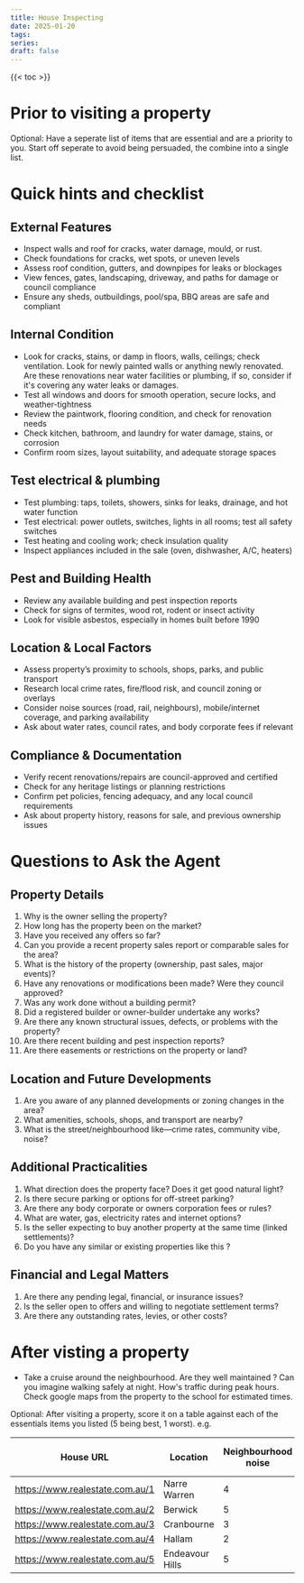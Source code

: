 ```yaml
---
title: House Inspecting
date: 2025-01-20
tags: 
series: 
draft: false
---
```


{{< toc >}}


# Prior to visiting a property

Optional: Have a seperate list of items that are essential and are a priority to you. Start off seperate to avoid being persuaded, the combine into a single list.

# Quick hints and checklist

## External Features
- Inspect walls and roof for cracks, water damage, mould, or rust. 
- Check foundations for cracks, wet spots, or uneven levels
- Assess roof condition, gutters, and downpipes for leaks or blockages
- View fences, gates, landscaping, driveway, and paths for damage or council compliance
- Ensure any sheds, outbuildings, pool/spa, BBQ areas are safe and compliant

## Internal Condition

- Look for cracks, stains, or damp in floors, walls, ceilings; check ventilation. Look for newly painted walls or anything newly renovated. Are these renovations near water facilities or plumbing, if so, consider if it's covering any water leaks or damages. 
- Test all windows and doors for smooth operation, secure locks, and weather-tightness
- Review the paintwork, flooring condition, and check for renovation needs
- Check kitchen, bathroom, and laundry for water damage, stains, or corrosion
- Confirm room sizes, layout suitability, and adequate storage spaces

## Test electrical & plumbing

- Test plumbing: taps, toilets, showers, sinks for leaks, drainage, and hot water function
- Test electrical: power outlets, switches, lights in all rooms; test all safety switches
- Test heating and cooling work; check insulation quality
- Inspect appliances included in the sale (oven, dishwasher, A/C, heaters)

## Pest and Building Health

- Review any available building and pest inspection reports
- Check for signs of termites, wood rot, rodent or insect activity
- Look for visible asbestos, especially in homes built before 1990

## Location & Local Factors

- Assess property’s proximity to schools, shops, parks, and public transport
- Research local crime rates, fire/flood risk, and council zoning or overlays
- Consider noise sources (road, rail, neighbours), mobile/internet coverage, and parking availability
- Ask about water rates, council rates, and body corporate fees if relevant

## Compliance & Documentation

- Verify recent renovations/repairs are council-approved and certified
- Check for any heritage listings or planning restrictions
- Confirm pet policies, fencing adequacy, and any local council requirements
- Ask about property history, reasons for sale, and previous ownership issues

# Questions to Ask the Agent

## Property Details

1. Why is the owner selling the property?
2. How long has the property been on the market?
3. Have you received any offers so far?
4. Can you provide a recent property sales report or comparable sales for the area?
5. What is the history of the property (ownership, past sales, major events)?
6. Have any renovations or modifications been made? Were they council approved?
7. Was any work done without a building permit?
8. Did a registered builder or owner-builder undertake any works?
9. Are there any known structural issues, defects, or problems with the property?
10. Are there recent building and pest inspection reports?
11. Are there easements or restrictions on the property or land?

## Location and Future Developments

1. Are you aware of any planned developments or zoning changes in the area?
2. What amenities, schools, shops, and transport are nearby?
3. What is the street/neighbourhood like—crime rates, community vibe, noise?


## Additional Practicalities

1. What direction does the property face? Does it get good natural light?
2. Is there secure parking or options for off-street parking?
3. Are there any body corporate or owners corporation fees or rules?
4. What are water, gas, electricity rates and internet options?
5. Is the seller expecting to buy another property at the same time (linked settlements)?
6. Do you have any similar or existing properties like this ?

## Financial and Legal Matters

1. Are there any pending legal, financial, or insurance issues?
2. Is the seller open to offers and willing to negotiate settlement terms?
3. Are there any outstanding rates, levies, or other costs?

# After visting a property

- Take a cruise around the neighbourhood. Are they well maintained ? Can you imagine walking safely at night. How's traffic during peak hours. Check google maps from the property to the school for estimated times. 

Optional: After visiting a property, score it on a table against each of the essentials items you listed (5 being best, 1 worst). e.g.
  
  | House URL                        | Location         | Neighbourhood noise | Backyard space | Distance to school | Total Score |
|----------------------------------|------------------|--------------------------|-----------------------------|-------------------------------------------------|-------------|
| https://www.realestate.com.au/1  | Narre Warren     | 4                        | 5                           | 5                                               | 14          |
| https://www.realestate.com.au/2  | Berwick          | 5                        | 3                           | 4                                               | 12          |
| https://www.realestate.com.au/3  | Cranbourne       | 3                        | 4                           | 2                                               | 9           |
| https://www.realestate.com.au/4  | Hallam           | 2                        | 2                           | 3                                               | 7           |
| https://www.realestate.com.au/5  | Endeavour Hills  | 5                        | 5                           | 4                                               | 14          |

